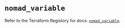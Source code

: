 # `nomad_variable`

Refer to the Terraform Registory for docs: [`nomad_variable`](https://registry.terraform.io/providers/hashicorp/nomad/2.1.0/docs/resources/variable).
